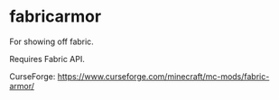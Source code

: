 # fabricarmor
For showing off fabric.

Requires Fabric API.

CurseForge: https://www.curseforge.com/minecraft/mc-mods/fabric-armor/
